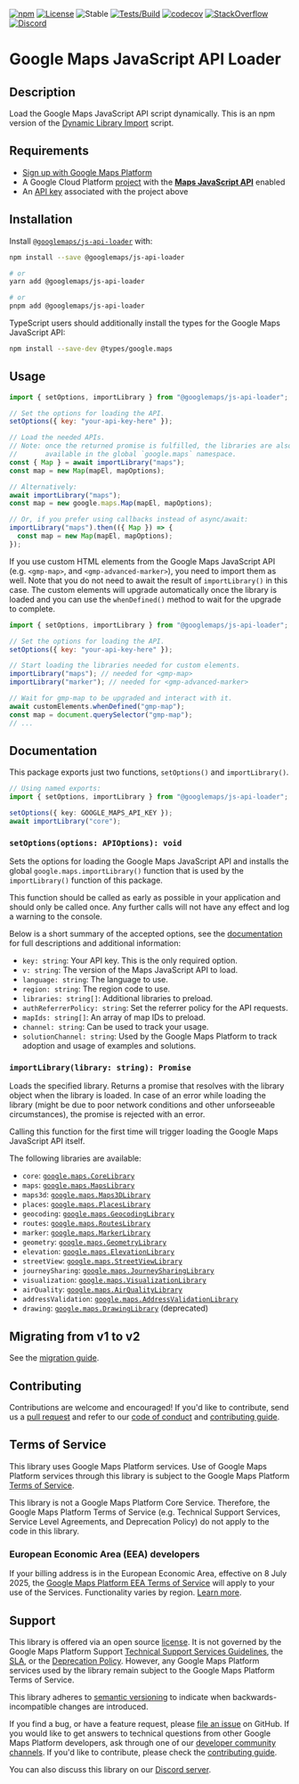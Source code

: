 [![npm](https://img.shields.io/npm/v/@googlemaps/js-api-loader)][npm-pkg]
[![License](https://img.shields.io/github/license/googlemaps/js-api-loader?color=blue)][license]
![Stable](https://img.shields.io/badge/stability-stable-green)
[![Tests/Build](https://github.com/googlemaps/js-api-loader/actions/workflows/test.yml/badge.svg)](https://github.com/googlemaps/js-api-loader/actions/workflows/test.yml)
[![codecov](https://codecov.io/gh/googlemaps/js-api-loader/branch/main/graph/badge.svg)](https://app.codecov.io/gh/googlemaps/js-api-loader/tree/main)
[![StackOverflow](https://img.shields.io/stackexchange/stackoverflow/t/google-maps?color=orange&label=google-maps&logo=stackoverflow)](https://stackoverflow.com/questions/tagged/google-maps)
[![Discord](https://img.shields.io/discord/676948200904589322?color=6A7EC2&logo=discord&logoColor=ffffff)][Discord server]

# Google Maps JavaScript API Loader

## Description

Load the Google Maps JavaScript API script dynamically. This is an npm version
of the [Dynamic Library Import](https://developers.google.com/maps/documentation/javascript/load-maps-js-api#dynamic-library-import)
script.

## Requirements

- [Sign up with Google Maps Platform]
- A Google Cloud Platform [project] with the [**Maps JavaScript API**][maps-sdk]
  enabled
- An [API key] associated with the project above

## Installation

Install [`@googlemaps/js-api-loader`][npm-pkg] with:

```sh
npm install --save @googlemaps/js-api-loader

# or
yarn add @googlemaps/js-api-loader

# or
pnpm add @googlemaps/js-api-loader
```

TypeScript users should additionally install the types for the Google Maps
JavaScript API:

```sh
npm install --save-dev @types/google.maps
```

## Usage

```javascript
import { setOptions, importLibrary } from "@googlemaps/js-api-loader";

// Set the options for loading the API.
setOptions({ key: "your-api-key-here" });

// Load the needed APIs.
// Note: once the returned promise is fulfilled, the libraries are also
//       available in the global `google.maps` namespace.
const { Map } = await importLibrary("maps");
const map = new Map(mapEl, mapOptions);

// Alternatively:
await importLibrary("maps");
const map = new google.maps.Map(mapEl, mapOptions);

// Or, if you prefer using callbacks instead of async/await:
importLibrary("maps").then(({ Map }) => {
  const map = new Map(mapEl, mapOptions);
});
```

If you use custom HTML elements from the Google Maps JavaScript API (e.g.
`<gmp-map>`, and `<gmp-advanced-marker>`), you need to import them as well.
Note that you do not need to await the result of `importLibrary()` in this case.
The custom elements will upgrade automatically once the library is loaded
and you can use the `whenDefined()` method to wait for the upgrade to
complete.

```javascript
import { setOptions, importLibrary } from "@googlemaps/js-api-loader";

// Set the options for loading the API.
setOptions({ key: "your-api-key-here" });

// Start loading the libraries needed for custom elements.
importLibrary("maps"); // needed for <gmp-map>
importLibrary("marker"); // needed for <gmp-advanced-marker>

// Wait for gmp-map to be upgraded and interact with it.
await customElements.whenDefined("gmp-map");
const map = document.querySelector("gmp-map");
// ...
```

## Documentation

This package exports just two functions, `setOptions()` and `importLibrary()`.

```ts
// Using named exports:
import { setOptions, importLibrary } from "@googlemaps/js-api-loader";

setOptions({ key: GOOGLE_MAPS_API_KEY });
await importLibrary("core");
```

### `setOptions(options: APIOptions): void`

Sets the options for loading the Google Maps JavaScript API and installs the
global `google.maps.importLibrary()` function that is used by the
`importLibrary()` function of this package.

This function should be called as early as possible in your application and
should only be called once. Any further calls will not have any effect and
log a warning to the console.

Below is a short summary of the accepted options, see the
[documentation][parameters] for full descriptions and additional information:

- `key: string`: Your API key. This is the only required option.
- `v: string`: The version of the Maps JavaScript API to load.
- `language: string`: The language to use.
- `region: string`: The region code to use.
- `libraries: string[]`: Additional libraries to preload.
- `authReferrerPolicy: string`: Set the referrer policy for the API requests.
- `mapIds: string[]`: An array of map IDs to preload.
- `channel: string`: Can be used to track your usage.
- `solutionChannel: string`: Used by the Google Maps Platform to track
  adoption and usage of examples and solutions.

### `importLibrary(library: string): Promise`

Loads the specified library. Returns a promise that resolves with the
library object when the library is loaded. In case of an error while loading
the library (might be due to poor network conditions and other unforseeable
circumstances), the promise is rejected with an error.

Calling this function for the first time will trigger loading the Google
Maps JavaScript API itself.

The following libraries are available:

- `core`: [`google.maps.CoreLibrary`](https://developers.google.com/maps/documentation/javascript/reference/library-interfaces#CoreLibrary)
- `maps`: [`google.maps.MapsLibrary`](https://developers.google.com/maps/documentation/javascript/reference/library-interfaces#MapsLibrary)
- `maps3d`: [`google.maps.Maps3DLibrary`](https://developers.google.com/maps/documentation/javascript/reference/library-interfaces#Maps3DLibrary)
- `places`: [`google.maps.PlacesLibrary`](https://developers.google.com/maps/documentation/javascript/reference/library-interfaces#PlacesLibrary)
- `geocoding`: [`google.maps.GeocodingLibrary`](https://developers.google.com/maps/documentation/javascript/reference/library-interfaces#GeocodingLibrary)
- `routes`: [`google.maps.RoutesLibrary`](https://developers.google.com/maps/documentation/javascript/reference/library-interfaces#RoutesLibrary)
- `marker`: [`google.maps.MarkerLibrary`](https://developers.google.com/maps/documentation/javascript/reference/library-interfaces#MarkerLibrary)
- `geometry`: [`google.maps.GeometryLibrary`](https://developers.google.com/maps/documentation/javascript/reference/library-interfaces#GeometryLibrary)
- `elevation`: [`google.maps.ElevationLibrary`](https://developers.google.com/maps/documentation/javascript/reference/library-interfaces#ElevationLibrary)
- `streetView`: [`google.maps.StreetViewLibrary`](https://developers.google.com/maps/documentation/javascript/reference/library-interfaces#StreetViewLibrary)
- `journeySharing`: [`google.maps.JourneySharingLibrary`](https://developers.google.com/maps/documentation/javascript/reference/library-interfaces#JourneySharingLibrary)
- `visualization`: [`google.maps.VisualizationLibrary`](https://developers.google.com/maps/documentation/javascript/reference/library-interfaces#VisualizationLibrary)
- `airQuality`: [`google.maps.AirQualityLibrary`](https://developers.google.com/maps/documentation/javascript/reference/library-interfaces#AirQualityLibrary)
- `addressValidation`: [`google.maps.AddressValidationLibrary`](https://developers.google.com/maps/documentation/javascript/reference/library-interfaces#AddressValidationLibrary)
- `drawing`: [`google.maps.DrawingLibrary`](https://developers.google.com/maps/documentation/javascript/reference/library-interfaces#DrawingLibrary) (deprecated)

## Migrating from v1 to v2

See the [migration guide](MIGRATION.md).

## Contributing

Contributions are welcome and encouraged! If you'd like to contribute, send
us a [pull request] and refer to our [code of conduct] and [contributing guide].

## Terms of Service

This library uses Google Maps Platform services. Use of Google Maps
Platform services through this library is subject to the Google Maps
Platform [Terms of Service].

This library is not a Google Maps Platform Core Service. Therefore, the
Google Maps Platform Terms of Service (e.g. Technical Support Services,
Service Level Agreements, and Deprecation Policy) do not apply to the code
in this library.

### European Economic Area (EEA) developers

If your billing address is in the European Economic Area, effective on 8 July 2025, the [Google Maps Platform EEA Terms of Service](https://cloud.google.com/terms/maps-platform/eea) will apply to your use of the Services. Functionality varies by region. [Learn more](https://developers.google.com/maps/comms/eea/faq).

## Support

This library is offered via an open source [license]. It is not governed by
the Google Maps Platform Support [Technical Support Services Guidelines],
the [SLA], or the [Deprecation Policy]. However, any Google Maps Platform
services used by the library remain subject to the Google Maps Platform Terms of Service.

This library adheres to [semantic versioning] to indicate when
backwards-incompatible changes are introduced.

If you find a bug, or have a feature request, please [file an issue] on
GitHub. If you would like to get answers to technical questions from other
Google Maps Platform developers, ask through one of our
[developer community channels].
If you'd like to contribute, please check the [contributing guide].

You can also discuss this library on our [Discord server].

[API key]: https://developers.google.com/maps/documentation/javascript/get-api-key
[maps-sdk]: https://developers.google.com/maps/documentation/javascript
[reference]: https://googlemaps.github.io/js-api-loader/index.html
[documentation]: https://googlemaps.github.io/js-api-loader
[parameters]: https://developers.google.com/maps/documentation/javascript/load-maps-js-api#required_parameters
[npm-pkg]: https://npmjs.com/package/@googlemaps/js-api-loader
[code of conduct]: ?tab=coc-ov-file#readme
[contributing guide]: CONTRIBUTING.md
[Deprecation Policy]: https://cloud.google.com/maps-platform/terms
[developer community channels]: https://developers.google.com/maps/developer-community
[Discord server]: https://discord.gg/hYsWbmk
[file an issue]: https://github.com/googlemaps/js-api-loader/issues/new/choose
[license]: LICENSE
[project]: https://developers.google.com/maps/documentation/javascript/cloud-setup#enabling-apis
[pull request]: https://github.com/googlemaps/js-api-loader/compare
[semantic versioning]: https://semver.org
[Sign up with Google Maps Platform]: https://console.cloud.google.com/google/maps-apis/start
[SLA]: https://cloud.google.com/maps-platform/terms/sla
[Technical Support Services Guidelines]: https://cloud.google.com/maps-platform/terms/tssg
[Terms of Service]: https://cloud.google.com/maps-platform/terms
